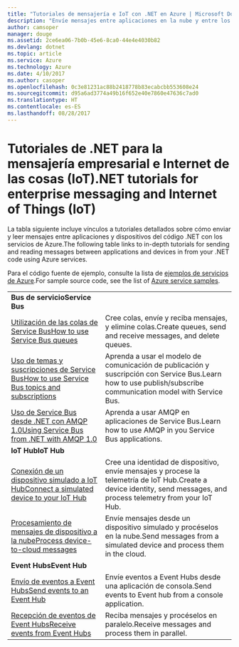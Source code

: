 ```yaml
---
title: "Tutoriales de mensajería e IoT con .NET en Azure | Microsoft Docs"
description: "Envíe mensajes entre aplicaciones en la nube y entre los dispositivos y la nube con .NET y los servicios de Azure."
author: camsoper
manager: douge
ms.assetid: 2ce6ea06-7b0b-45e6-8ca0-44e4e4030b82
ms.devlang: dotnet
ms.topic: article
ms.service: Azure
ms.technology: Azure
ms.date: 4/10/2017
ms.author: casoper
ms.openlocfilehash: 0c3e81231ac88b2418778b83ecabcbb553608e24
ms.sourcegitcommit: d95a6ad3774a49b16f652e40e7860e47636c7ad0
ms.translationtype: HT
ms.contentlocale: es-ES
ms.lasthandoff: 08/28/2017
---
```

# <a name="net-tutorials-for-enterprise-messaging-and-internet-of-things-iot"></a><span data-ttu-id="48ea5-103">Tutoriales de .NET para la mensajería empresarial e Internet de las cosas (IoT)</span><span class="sxs-lookup"><span data-stu-id="48ea5-103">.NET tutorials for enterprise messaging and Internet of Things (IoT)</span></span>

<span data-ttu-id="48ea5-104">La tabla siguiente incluye vínculos a tutoriales detallados sobre cómo enviar y leer mensajes entre aplicaciones y dispositivos del código .NET con los servicios de Azure.</span><span class="sxs-lookup"><span data-stu-id="48ea5-104">The following table links to in-depth tutorials for sending and reading messages between applications and devices in from your .NET code using Azure services.</span></span>

<span data-ttu-id="48ea5-105">Para el código fuente de ejemplo, consulte la lista de [ejemplos de servicios de Azure](https://azure.microsoft.com/resources/samples/?platform=dotnet).</span><span class="sxs-lookup"><span data-stu-id="48ea5-105">For sample source code, see the list of [Azure service samples](https://azure.microsoft.com/resources/samples/?platform=dotnet).</span></span>


| | |
|---|---|
| <span data-ttu-id="48ea5-106">**Bus de servicio**</span><span class="sxs-lookup"><span data-stu-id="48ea5-106">**Service Bus**</span></span> | |
| <span data-ttu-id="48ea5-107">[Utilización de las colas de Service Bus][1]</span><span class="sxs-lookup"><span data-stu-id="48ea5-107">[How to use Service Bus queues][1]</span></span> | <span data-ttu-id="48ea5-108">Cree colas, envíe y reciba mensajes, y elimine colas.</span><span class="sxs-lookup"><span data-stu-id="48ea5-108">Create queues, send and receive messages, and delete queues.</span></span> | 
| <span data-ttu-id="48ea5-109">[Uso de temas y suscripciones de Service Bus][2]</span><span class="sxs-lookup"><span data-stu-id="48ea5-109">[How to use Service Bus topics and subscriptions][2]</span></span> | <span data-ttu-id="48ea5-110">Aprenda a usar el modelo de comunicación de publicación y suscripción con Service Bus.</span><span class="sxs-lookup"><span data-stu-id="48ea5-110">Learn how to use publish/subscribe communication model with Service Bus.</span></span>
| <span data-ttu-id="48ea5-111">[Uso de Service Bus desde .NET con AMQP 1.0][3]</span><span class="sxs-lookup"><span data-stu-id="48ea5-111">[Using Service Bus from .NET with AMQP 1.0][3]</span></span> | <span data-ttu-id="48ea5-112">Aprenda a usar AMQP en aplicaciones de Service Bus.</span><span class="sxs-lookup"><span data-stu-id="48ea5-112">Learn how to use AMQP in you Service Bus applications.</span></span>
|<span data-ttu-id="48ea5-113">**IoT Hub**</span><span class="sxs-lookup"><span data-stu-id="48ea5-113">**IoT Hub**</span></span>|
| <span data-ttu-id="48ea5-114">[Conexión de un dispositivo simulado a IoT Hub][4]</span><span class="sxs-lookup"><span data-stu-id="48ea5-114">[Connect a simulated device to your IoT Hub][4]</span></span> | <span data-ttu-id="48ea5-115">Cree una identidad de dispositivo, envíe mensajes y procese la telemetría de IoT Hub.</span><span class="sxs-lookup"><span data-stu-id="48ea5-115">Create a device identity, send messages, and process telemetry from your IoT Hub.</span></span> |   
| <span data-ttu-id="48ea5-116">[Procesamiento de mensajes de dispositivo a la nube][5]</span><span class="sxs-lookup"><span data-stu-id="48ea5-116">[Process device-to-cloud messages][5]</span></span> | <span data-ttu-id="48ea5-117">Envíe mensajes desde un dispositivo simulado y procéselos en la nube.</span><span class="sxs-lookup"><span data-stu-id="48ea5-117">Send messages from a simulated device and process them in the cloud.</span></span> |
|<span data-ttu-id="48ea5-118">**Event Hubs**</span><span class="sxs-lookup"><span data-stu-id="48ea5-118">**Event Hub**</span></span>|
| <span data-ttu-id="48ea5-119">[Envío de eventos a Event Hubs][6]</span><span class="sxs-lookup"><span data-stu-id="48ea5-119">[Send events to an Event Hub][6]</span></span> | <span data-ttu-id="48ea5-120">Envíe eventos a Event Hubs desde una aplicación de consola.</span><span class="sxs-lookup"><span data-stu-id="48ea5-120">Send events to Event hub from a console application.</span></span>
| <span data-ttu-id="48ea5-121">[Recepción de eventos de Event Hubs][7]</span><span class="sxs-lookup"><span data-stu-id="48ea5-121">[Receive events from Event Hubs][7]</span></span> | <span data-ttu-id="48ea5-122">Reciba mensajes y procéselos en paralelo.</span><span class="sxs-lookup"><span data-stu-id="48ea5-122">Receive messages and process them in parallel.</span></span>


[1]: /azure/service-bus-messaging/service-bus-dotnet-get-started-with-queues
[2]: /azure/service-bus-messaging/service-bus-dotnet-how-to-use-topics-subscriptions
[3]: /azure/service-bus-messaging/service-bus-amqp-dotnet
[4]: /azure/iot-hub/iot-hub-csharp-csharp-getstarted
[5]: /azure/iot-hub/iot-hub-csharp-csharp-process-d2c
[6]: /azure/event-hubs/event-hubs-dotnet-standard-getstarted-send
[7]: /azure/event-hubs/event-hubs-dotnet-standard-getstarted-receive-eph


